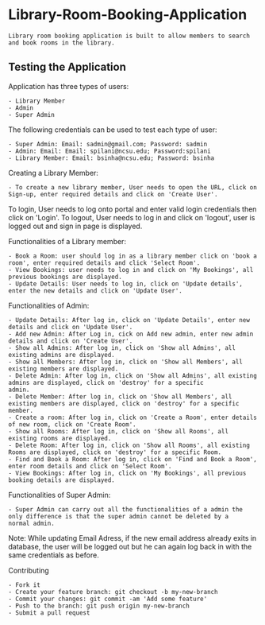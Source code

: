 
# Library-Room-Booking-Application

    Library room booking application is built to allow members to search and book rooms in the library.

## Testing the Application

Application has three types of users: 

    - Library Member
    - Admin
    - Super Admin

The following credentials can be used to test each type of user:

    - Super Admin: Email: sadmin@gmail.com; Password: sadmin
    - Admin: Email: Email: spilani@ncsu.edu; Password:spilani
    - Library Member: Email: bsinha@ncsu.edu; Password: bsinha

Creating a Library Member:

    - To create a new library member, User needs to open the URL, click on Sign-up, enter required details and click on 'Create User'.

To login, User needs to log onto portal and enter valid login credentials then click on 'Login'.
To logout, User needs to log in and click on 'logout', user is logged out and sign in page is displayed.

Functionalities of a Library member:

    - Book a Room: user should log in as a library member click on 'book a room', enter required details and click 'Select Room'.
    - View Bookings: user needs to log in and click on 'My Bookings', all previous bookings are displayed.
    - Update Details: User needs to log in, click on 'Update details', enter the new details and click on 'Update User'.

Functionalities of Admin:

    - Update Details: After log in, click on 'Update Details', enter new details and click on 'Update User'.
    - Add new Admin: After Log in, cick on Add new admin, enter new admin details and click on 'Create User'.
    - Show all Admins: After log in, click on 'Show all Admins', all existing admins are displayed.
    - Show all Members: After log in, click on 'Show all Members', all existing members are displayed.
    - Delete Admin: After log in, click on 'Show all Admins', all existing admins are displayed, click on 'destroy' for a specific                           admin.
    - Delete Member: After log in, click on 'Show all Members', all existing members are displayed, click on 'destroy' for a specific                          member.
    - Create a room: After log in, click on 'Create a Room', enter details of new room, click on 'Create Room'.
    - Show all Rooms: After log in, click on 'Show all Rooms', all existing rooms are displayed.
    - Delete Room: After log in, click on 'Show all Rooms', all existing Rooms are displayed, click on 'destroy' for a specific Room.
    - Find and Book a Room: After log in, click on 'Find and Book a Room', enter room details and click on 'Select Room'.
    - View Bookings: After log in, click on 'My Bookings', all previous booking details are displayed.
    
Functionalities of Super Admin:

    - Super Admin can carry out all the functionalities of a admin the only difference is that the super admin cannot be deleted by a          normal admin.
    
Note: While updating Email Adress, if the new email address already exits in database, the user will be logged out but he can again           log back in with the same credentials as before.
      

Contributing

    - Fork it
    - Create your feature branch: git checkout -b my-new-branch
    - Commit your changes: git commit -am 'Add some feature'
    - Push to the branch: git push origin my-new-branch
    - Submit a pull request 

